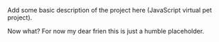 Add some basic description of the project here (JavaScript virtual pet project).

Now what? For now my dear frien this is just a humble placeholder.
